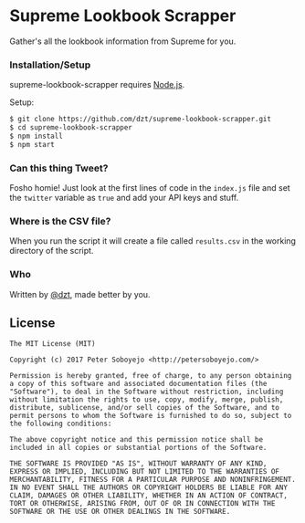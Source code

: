 # Supreme Lookbook Scrapper

Gather's all the lookbook information from Supreme for you.

### Installation/Setup

supreme-lookbook-scrapper requires [Node.js](http://nodejs.org/).

Setup:

```sh
$ git clone https://github.com/dzt/supreme-lookbook-scrapper.git
$ cd supreme-lookbook-scrapper
$ npm install
$ npm start
```

### Can this thing Tweet?

Fosho homie! Just look at the first lines of code in the `index.js` file and set the `twitter` variable as `true` and add your API keys and stuff.

### Where is the CSV file?

When you run the script it will create a file called `results.csv` in the working directory of the script.

### Who

Written by <a href="http://petersoboyejo.com/">@dzt</a>, made better by you.


## License

```
The MIT License (MIT)

Copyright (c) 2017 Peter Soboyejo <http://petersoboyejo.com/>

Permission is hereby granted, free of charge, to any person obtaining a copy of this software and associated documentation files (the "Software"), to deal in the Software without restriction, including without limitation the rights to use, copy, modify, merge, publish, distribute, sublicense, and/or sell copies of the Software, and to permit persons to whom the Software is furnished to do so, subject to the following conditions:

The above copyright notice and this permission notice shall be included in all copies or substantial portions of the Software.

THE SOFTWARE IS PROVIDED "AS IS", WITHOUT WARRANTY OF ANY KIND, EXPRESS OR IMPLIED, INCLUDING BUT NOT LIMITED TO THE WARRANTIES OF MERCHANTABILITY, FITNESS FOR A PARTICULAR PURPOSE AND NONINFRINGEMENT. IN NO EVENT SHALL THE AUTHORS OR COPYRIGHT HOLDERS BE LIABLE FOR ANY CLAIM, DAMAGES OR OTHER LIABILITY, WHETHER IN AN ACTION OF CONTRACT, TORT OR OTHERWISE, ARISING FROM, OUT OF OR IN CONNECTION WITH THE SOFTWARE OR THE USE OR OTHER DEALINGS IN THE SOFTWARE.
```
